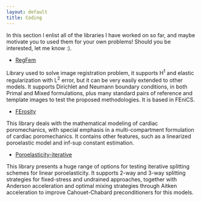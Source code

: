 ```yaml
---
layout: default
title: Coding
---
```


In this section I enlist all of the libraries I have worked on so far, and maybe motivate you to used them for your own problems! Should you be interested, let me know :). 

* [RegFem](https://bitbucket.org/nabarnaf/regfem)

Library used to solve image registration problem, it supports H<sup>1</sup> and elastic regularization with L<sup>2</sup> error, but it can be very easily extended to other models. It supports Dirichlet and Neumann boundary conditions, in both Primal and Mixed formulations, plus many standard pairs of reference and template images to test the proposed methodologies. It is based in FEniCS.

* [FErosity](https://bitbucket.org/nabarnaf/ferosity)

This library deals with the mathematical modeling of cardiac poromechanics, with special emphasis in a multi-compartment formulation of cardiac poromechanics. It contains other features, such as a linearized poroelastic model and inf-sup constant estimation. 

* [Poroelasticity-iterative](https://bitbucket.org/nabarnaf/poroelasticity_iterative)

This library presents a huge range of options for testing iterative splitting schemes for linear poroelasticity. It supports 2-way and 3-way splitting strategies for fixed-stress and undrained approaches, together with Anderson acceleration and optimal mixing strategies through Aitken acceleration to improve Cahouet-Chabard preconditioners for this models. 